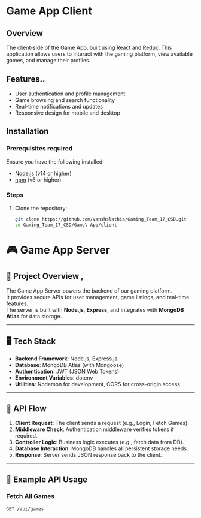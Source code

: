 # Game App Client

## Overview

The client-side of the Game App, built using [React](https://reactjs.org/) and [Redux](https://redux.js.org/). This application allows users to interact with the gaming platform, view available games, and manage their profiles.

## Features..

- User authentication and profile management
- Game browsing and search functionality
- Real-time notifications and updates
- Responsive design for mobile and desktop

## Installation

### Prerequisites required

Ensure you have the following installed:

- [Node.js](https://nodejs.org/) (v14 or higher)
- [npm](https://www.npmjs.com/) (v6 or higher)

### Steps

1. Clone the repository:

   ```bash
   git clone https://github.com/vanshslathia/Gaming_Team_17_CSD.git
   cd Gaming_Team_17_CSD/Game\ App/client

# 🎮 Game App Server

## 📖 Project Overview ,
The Game App Server powers the backend of our gaming platform.  
It provides secure APIs for user management, game listings, and real-time features.  
The server is built with **Node.js**, **Express**, and integrates with **MongoDB Atlas** for data storage.

---

## 🖥️ Tech Stack
- **Backend Framework**: Node.js, Express.js  
- **Database**: MongoDB Atlas (with Mongoose)  
- **Authentication**: JWT (JSON Web Tokens)  
- **Environment Variables**: dotenv  
- **Utilities**: Nodemon for development, CORS for cross-origin access  

---

## 🔄 API Flow
1. **Client Request**: The client sends a request (e.g., Login, Fetch Games).  
2. **Middleware Check**: Authentication middleware verifies tokens if required.  
3. **Controller Logic**: Business logic executes (e.g., fetch data from DB).  
4. **Database Interaction**: MongoDB handles all persistent storage needs.  
5. **Response**: Server sends JSON response back to the client.  

---

## 🧪 Example API Usage

### Fetch All Games
```http
GET /api/games



